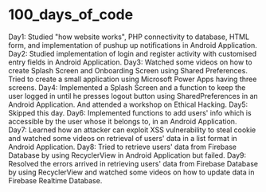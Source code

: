 # 100_days_of_code
Day1: Studied "how website works", PHP connectivity to database, HTML form, and implementation of pushup up notifications in Android Application.
Day2: Studied implementation of login and register activity with customised entry fields in Android Application.
Day3: Watched some videos on how to create Splash Screen and Onboarding Screen using Shared Preferences. Tried to create a small application using Microsoft Power Apps having three screens.
Day4: Implemented a Splash Screen and a function to keep the user logged in until he presses logout button using SharedPreferences in an Android Application. And attended a workshop on Ethical Hacking.
Day5: Skipped this day.
Day6: Implemented functions to add users' info which is accessible by the user whose it belongs to, in an Android Application.  
Day7: Learned how an attacker can exploit XSS vulnerability to steal cookie and watched some videos on retrieval of users' data in a list format in Android Application.
Day8: Tried to retrieve users' data from Firebase Database by using RecyclerView in Android Application but failed.
Day9: Resolved the errors arrived in retrieving users' data from Firebase Database by using RecyclerView and watched some videos on how to update data in Firebase Realtime Database.
